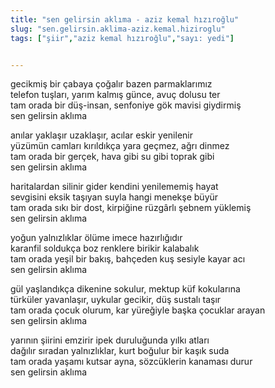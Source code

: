 ```yaml
---
title: "sen gelirsin aklıma - aziz kemal hızıroğlu"
slug: "sen.gelirsin.aklima-aziz.kemal.hiziroglu"
tags: ["şiir","aziz kemal hızıroğlu","sayı: yedi"]


---
```

gecikmiş bir çabaya çoğalır bazen parmaklarımız\
telefon tuşları, yarım kalmış günce, avuç dolusu ter\
tam orada bir düş-insan, senfoniye gök mavisi giydirmiş\
sen gelirsin aklıma

anılar yaklaşır uzaklaşır, acılar eskir yenilenir\
yüzümün camları kırıldıkça yara geçmez, ağrı dinmez\
tam orada bir gerçek, hava gibi su gibi toprak gibi\
sen gelirsin aklıma

haritalardan silinir gider kendini yenilememiş hayat\
sevgisini eksik taşıyan suyla hangi menekşe büyür\
tam orada sıkı bir dost, kirpiğine rüzgârlı şebnem yüklemiş\
sen gelirsin aklıma

yoğun yalnızlıklar ölüme imece hazırlığıdır\
karanfil soldukça boz renklere birikir kalabalık\
tam orada yeşil bir bakış, bahçeden kuş sesiyle kayar acı\
sen gelirsin aklıma

gül yaşlandıkça dikenine sokulur, mektup küf kokularına\
türküler yavanlaşır, uykular gecikir, düş sustalı taşır\
tam orada çocuk olurum, kar yüreğiyle başka çocuklar arayan\
sen gelirsin aklıma

yarının şiirini emzirir ipek duruluğunda yılkı atları\
dağılır sıradan yalnızlıklar, kurt boğulur bir kaşık suda\
tam orada yaşamı kutsar ayna, sözcüklerin kanaması durur\
sen gelirsin aklıma
